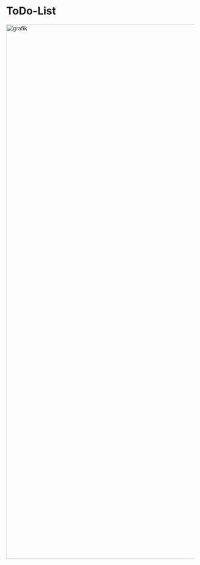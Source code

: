 # ToDo-List

<img width="1434" alt="grafik" src="https://github.com/ManarMohammed97/ToDo-List/assets/105385554/47c78a37-5a10-4ac8-9ceb-524b5edd8196">
